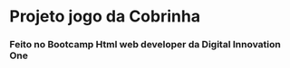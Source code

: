 <h1>Projeto jogo da Cobrinha</h1>
<h3>Feito no Bootcamp Html web developer da Digital Innovation One</h3>
